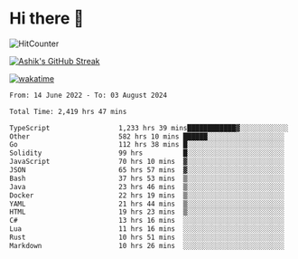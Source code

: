 # Hi there 👋

![HitCounter](https://hits.seeyoufarm.com/api/count/incr/badge.svg?url=https%3A%2F%2Fgithub.com%2Fashrhmn1212%2Fhit-counter)

<!-- ![Contribution Graph](https://github-readme-activity-graph.cyclic.app/graph?username=ashrhmn) -->


<!-- [![Top Langs](https://github-readme-stats.vercel.app/api/top-langs/?username=ashrhmn&layout=compact&theme=synthwave&langs_count=10&card_width=445)](https://github.com/anuraghazra/github-readme-stats) -->

[![Ashik's GitHub Streak](https://github-readme-streak-stats.herokuapp.com/?user=ashrhmn&theme=blood&fire=DD7F1C&background=151515&dates=9f9f9f&border=DD2727)](https://git.io/streak-stats)

<!-- ![Ashik's GitHub stats](https://github-readme-stats.vercel.app/api/?username=ashrhmn&show_icons=true&title_color=fff&icon_color=79ff97&text_color=9f9f9f&bg_color=151515) -->

[![wakatime](https://wakatime.com/badge/user/3df86613-ba63-4631-8e65-0ff18e7becad.svg)](https://wakatime.com/@3df86613-ba63-4631-8e65-0ff18e7becad)

<!--START_SECTION:waka-->

```txt
From: 14 June 2022 - To: 03 August 2024

Total Time: 2,419 hrs 47 mins

TypeScript                 1,233 hrs 39 mins████████████▓░░░░░░░░░░░░   50.98 %
Other                      582 hrs 10 mins ██████░░░░░░░░░░░░░░░░░░░   24.06 %
Go                         112 hrs 38 mins █░░░░░░░░░░░░░░░░░░░░░░░░   04.66 %
Solidity                   99 hrs          █░░░░░░░░░░░░░░░░░░░░░░░░   04.09 %
JavaScript                 70 hrs 10 mins  ▓░░░░░░░░░░░░░░░░░░░░░░░░   02.90 %
JSON                       65 hrs 57 mins  ▓░░░░░░░░░░░░░░░░░░░░░░░░   02.73 %
Bash                       37 hrs 53 mins  ▒░░░░░░░░░░░░░░░░░░░░░░░░   01.57 %
Java                       23 hrs 46 mins  ▒░░░░░░░░░░░░░░░░░░░░░░░░   00.98 %
Docker                     22 hrs 19 mins  ▒░░░░░░░░░░░░░░░░░░░░░░░░   00.92 %
YAML                       21 hrs 44 mins  ▒░░░░░░░░░░░░░░░░░░░░░░░░   00.90 %
HTML                       19 hrs 23 mins  ▒░░░░░░░░░░░░░░░░░░░░░░░░   00.80 %
C#                         13 hrs 16 mins  ░░░░░░░░░░░░░░░░░░░░░░░░░   00.55 %
Lua                        11 hrs 16 mins  ░░░░░░░░░░░░░░░░░░░░░░░░░   00.47 %
Rust                       10 hrs 51 mins  ░░░░░░░░░░░░░░░░░░░░░░░░░   00.45 %
Markdown                   10 hrs 26 mins  ░░░░░░░░░░░░░░░░░░░░░░░░░   00.43 %
```

<!--END_SECTION:waka-->


<!--### Most Used Languages
<img src="https://wakatime.com/share/@ashrhmn/24ecb986-5bf8-4607-af7f-0aab08908d8c.png" />

### Favourite Tools
<img src="https://wakatime.com/share/@ashrhmn/f4e08015-f3bc-460a-9228-95a3ba11c604.png" />-->
